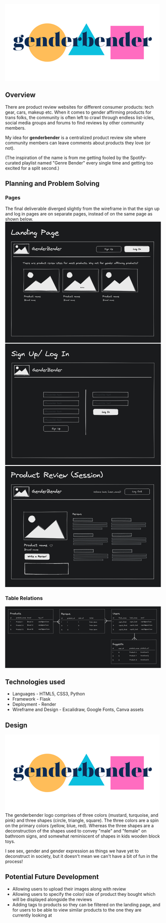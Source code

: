 ![genderbender logo](/static/images/genderbender-logo-whiteBG-narrow.png)

## Overview
There are product review websites for different consumer products: tech gear, cars, makeup etc. When it comes to gender affirming products for trans folks, the community is often left to crawl through endless list-icles, social media groups and forums to find reviews by other community members.

My idea for **genderbender** is a centralized product review site where community members can leave comments about products they love (or not).

(The inspiration of the name is from me getting fooled by the Spotify-curated playlist named "Genre Bender" every single time and getting too excited for a split second.)

## Planning and Problem Solving
### Pages
The final deliverable diverged slightly from the wireframe in that the sign up and log in pages are on separate pages, instead of on the same page as shown below.
![Landing page wireframe](/static/images/wireframe/wireframe-landing.png)
![Log in/ sign up page wireframe](/static/images/wireframe/wireframe-signup_login.png)
![Product review page wireframe](/static/images/wireframe/wireframe-product_review.png)

### Table Relations
![ER Diagram](/static/images/ER_diagram.png)

## Technologies used
- Languages - HTML5, CSS3, Python
- Framework - Flask
- Deployment - Render
- Wireframe and Design - Excalidraw, Google Fonts, Canva assets

## Design
![genderbender logo](/static/images/genderbender-logo-whiteBG-narrow.png)
The genderbender logo comprises of three colors (mustard, turquoise, and pink) and three shapes (circle, triangle, square). The three colors are a spin on the primary colors (yellow, blue, red). Whereas the three shapes are a deconstruction of the shapes used to convey "male" and "female" on bathroom signs, and somewhat reminiscent of shapes in kids wooden block toys.

I see sex, gender and gender expression as things we have yet to deconstruct in society, but it doesn't mean we can't have a bit of fun in the process!

## Potential Future Development
- Allowing users to upload their images along with review
- Allowing users to specify the color/ size of product they bought which will be displayed alongside the reviews
- Adding tags to products so they can be filtered on the landing page, and for users to be able to view similar products to the one they are currently looking at